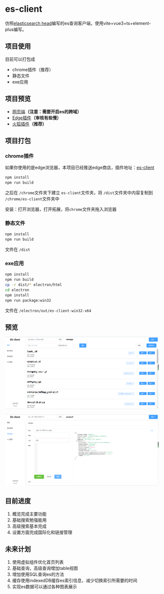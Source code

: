 # es-client

仿照[elasticsearch head](https://github.com/mobz/elasticsearch-head)编写的es查询客户端，使用vite+vue3+ts+element-plus编写。

## 项目使用

目前可以打包成

- chrome插件（推荐）
- 静态文件
- exe应用

## 项目预览

- [网页端](https://project.esion.xyz/es-client/)**（注意：需要开启es的跨域）**
- [Edge插件](https://microsoftedge.microsoft.com/addons/detail/esclient/aonamamifdfigcflbeokdndfappnmogo)**（审核有些慢）**
- [火狐插件](https://addons.mozilla.org/addon/es-client/)**（推荐）**

## 项目打包

### chrome插件

如果你使用的是edge浏览器，本项目已经推送edge商店，插件地址：[es-client](https://microsoftedge.microsoft.com/addons/detail/esclient/aonamamifdfigcflbeokdndfappnmogo)

```bash
npm install
npm run build
```

之后在 `/chrome`文件夹下建立 `es-client`文件夹，将 `/dist`文件夹中内容复制到 `/chrome/es-client`文件夹中

安装：打开浏览器，打开拓展，将`chrome`文件夹拖入浏览器

### 静态文件

```bash
npm install
npm run build
```

文件在 `/dist`

### exe应用

```bash
npm install
npm run build
cp -r dist/* electron/html
cd electron
npm install
npm run package:win32
```

文件在 `/electron/out/es-client-win32-x64`

## 预览

![预览1](./img/bg1.png)

![预览2](./img/bg2.png)

## 目前进度

1. 概览完成主要功能
2. 基础搜索勉强能用
3. 高级搜索基本完成
4. 设置方面完成国际化和链接管理

## 未来计划

1. 使用虚拟组件优化首页列表
2. 基础查询，高级查询增加table视图
3. 增加使用SQL查询es的方法
4. 缓存使用indexedDB缓存es索引信息，减少切换索引所需要的时间
5. 实现es数据可以通过各种图表展示
